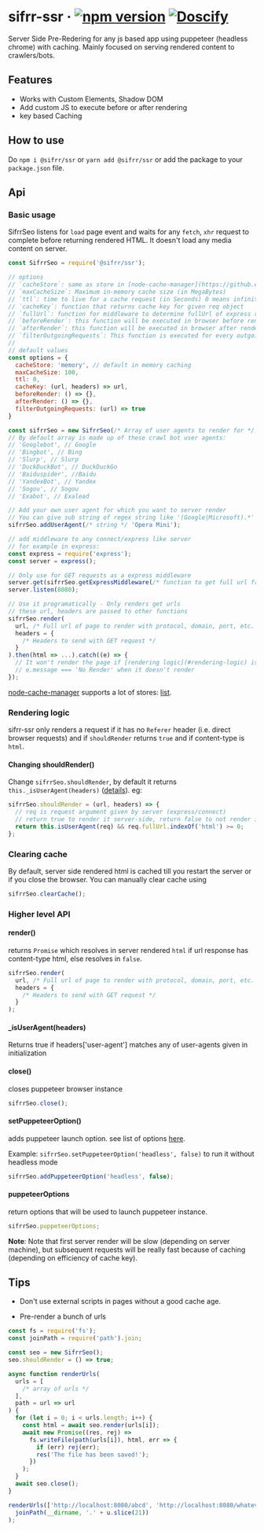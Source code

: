 # sifrr-ssr · [![npm version](https://img.shields.io/npm/v/@sifrr/ssr.svg)](https://www.npmjs.com/package/@sifrr/ssr) [![Doscify](https://img.shields.io/badge/API%20docs-Docsify-red.svg)](https://sifrr.github.io/sifrr/#/./packages/server/sifrr-ssr/)

Server Side Pre-Redering for any js based app using puppeteer (headless chrome) with caching. Mainly focused on serving rendered content to crawlers/bots.

## Features

- Works with Custom Elements, Shadow DOM
- Add custom JS to execute before or after rendering
- key based Caching

## How to use

Do `npm i @sifrr/ssr` or `yarn add @sifrr/ssr` or add the package to your `package.json` file.

## Api

### Basic usage

SifrrSeo listens for `load` page event and waits for any `fetch`, `xhr` request to complete before returning rendered HTML. It doesn't load any media content on server.

```js
const SifrrSeo = require('@sifrr/ssr');

// options
// `cacheStore`: same as store in [node-cache-manager](https://github.com/BryanDonovan/node-cache-manager) options, default: memory store with 100MB storage
// `maxCacheSize`: Maximum in-memory cache size (in MegaBytes)
// `ttl`: time to live for a cache request (in Seconds) 0 means infinity
// `cacheKey`: function that returns cache key for given req object
// `fullUrl`: function for middleware to determine fullUrl of express request
// `beforeRender`: this function will be executed in browser before rendering, doesn't take any arguments
// `afterRender`: this function will be executed in browser after rendering, doesn't take any arguments
// `filterOutgoingRequests`: This function is executed for every outgoing request in sifrr renderer, if this return false request will be blocked, else it will be allowed
//
// default values
const options = {
  cacheStore: 'memory', // default in memory caching
  maxCacheSize: 100,
  ttl: 0,
  cacheKey: (url, headers) => url,
  beforeRender: () => {},
  afterRender: () => {},
  filterOutgoingRequests: (url) => true
}

const sifrrSeo = new SifrrSeo(/* Array of user agents to render for */, options);
// By default array is made up of these crawl bot user agents:
// 'Googlebot', // Google
// 'Bingbot', // Bing
// 'Slurp', // Slurp
// 'DuckDuckBot', // DuckDuckGo
// 'Baiduspider', //Baidu
// 'YandexBot', // Yandex
// 'Sogou', // Sogou
// 'Exabot', // Exalead

// Add your own user agent for which you want to server render
// You can give sub string of regex string like '(Google|Microsoft).*'
sifrrSeo.addUserAgent(/* string */ 'Opera Mini');

// add middleware to any connect/express like server
// for example in express:
const express = require('express');
const server = express();

// Only use for GET requests as a express middleware
server.get(sifrrSeo.getExpressMiddleware(/* function to get full url from express request */ expressReq => `http://127.0.0.1:80${expressReq.originalUrl}`));
server.listen(8080);

// Use it programatically - Only renders get urls
// these url, headers are passed to other functions
sifrrSeo.render(
  url, /* Full url of page to render with protocol, domain, port, etc. */,
  headers = {
    /* Headers to send with GET request */
  }
).then(html => ...).catch((e) => {
  // It won't render the page if [rendering logic](#rendering-logic) is not satisfied and will throw error.
  // e.message === 'No Render' when it doesn't render
});
```

[node-cache-manager](https://github.com/BryanDonovan/node-cache-manager) supports a lot of stores: [list](https://github.com/BryanDonovan/node-cache-manager#store-engines).

### Rendering logic

sifrr-ssr only renders a request if it has no `Referer` header (i.e. direct browser requests) and if `shouldRender` returns `true` and if content-type is `html`.

#### Changing shouldRender()

Change `sifrrSeo.shouldRender`, by default it returns `this._isUserAgent(headers)` ([details](#isUserAgent)). eg:

```js
sifrrSeo.shouldRender = (url, headers) => {
  // req is request argument given by server (express/connect)
  // return true to render it server-side, return false to not render it.
  return this.isUserAgent(req) && req.fullUrl.indexOf('html') >= 0;
};
```

### Clearing cache

By default, server side rendered html is cached till you restart the server or if you close the browser. You can manually clear cache using

```js
sifrrSeo.clearCache();
```

### Higher level API

#### render()

returns `Promise` which resolves in server rendered `html` if url response has content-type html, else resolves in `false`.

```js
sifrrSeo.render(
  url, /* Full url of page to render with protocol, domain, port, etc. */,
  headers = {
    /* Headers to send with GET request */
  }
);
```

#### \_isUserAgent(headers)

Returns true if headers['user-agent'] matches any of user-agents given in initialization

#### close()

closes puppeteer browser instance

```js
sifrrSeo.close();
```

#### setPuppeteerOption()

adds puppeteer launch option. see list of options [here](https://github.com/GoogleChrome/puppeteer/blob/master/docs/api.md#puppeteerlaunchoptions).

Example: `sifrrSeo.setPuppeteerOption('headless', false)` to run it without headless mode

```js
sifrrSeo.addPuppeteerOption('headless', false);
```

#### puppeteerOptions

return options that will be used to launch puppeteer instance.

```js
sifrrSeo.puppeteerOptions;
```

**Note**: Note that first server render will be slow (depending on server machine), but subsequent requests will be really fast because of caching (depending on efficiency of cache key).

## Tips

- Don't use external scripts in pages without a good cache age.

- Pre-render a bunch of urls

```js
const fs = require('fs');
const joinPath = require('path').join;

const seo = new SifrrSeo();
seo.shouldRender = () => true;

async function renderUrls(
  urls = [
    /* array of urls */
  ],
  path = url => url
) {
  for (let i = 0; i < urls.length; i++) {
    const html = await seo.render(urls[i]);
    await new Promise((res, rej) =>
      fs.writeFile(path(urls[i]), html, err => {
        if (err) rej(err);
        res('The file has been saved!');
      })
    );
  }
  await seo.close();
}

renderUrls(['http://localhost:8080/abcd', 'http://localhost:8080/whatever'], u =>
  joinPath(__dirname, '.' + u.slice(21))
);
```
